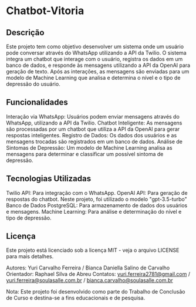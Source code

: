 # Chatbot-Vitoria
## Descrição
Este projeto tem como objetivo desenvolver um sistema onde um usuário pode conversar através do WhatsApp utilizando a API da Twilio. O sistema integra um chatbot que interage com o usuário, registra os dados em um banco de dados, e responde às mensagens utilizando a API da OpenAI para geração de texto. Após as interações, as mensagens são enviadas para um modelo de Machine Learning que analisa e determina o nível e o tipo de depressão do usuário.

## Funcionalidades
Interação via WhatsApp: Usuários podem enviar mensagens através do WhatsApp, utilizando a API da Twilio.
Chatbot Inteligente: As mensagens são processadas por um chatbot que utiliza a API da OpenAI para gerar respostas inteligentes.
Registro de Dados: Os dados dos usuários e as mensagens trocadas são registrados em um banco de dados.
Análise de Sintomas de Depressão: Um modelo de Machine Learning analisa as mensagens para determinar e classificar um possível sintoma de depressão.

## Tecnologias Utilizadas
Twilio API: Para integração com o WhatsApp.
OpenAI API: Para geração de respostas do chatbot. Neste projeto, foi utilizado o modelo "gpt-3.5-turbo"
Banco de Dados PostgreSQL: Para armazenamento de dados dos usuários e mensagens.
Machine Learning: Para análise e determinação do nível e tipo de depressão.

## Licença
Este projeto está licenciado sob a licença MIT - veja o arquivo LICENSE para mais detalhes.

Autores: Yuri Carvalho Ferreira / Bianca Daniella Salino de Carvalho
Orientador: Raphael Silva de Abreu 
Contatos: yuri.ferreira2781@gmail.com / yuri.ferreira@soulasalle.com.br / bianca.carvalho@soulasalle.com.br

Nota: Este projeto foi desenvolvido como parte do Trabalho de Conclusão de Curso e destina-se a fins educacionais e de pesquisa.